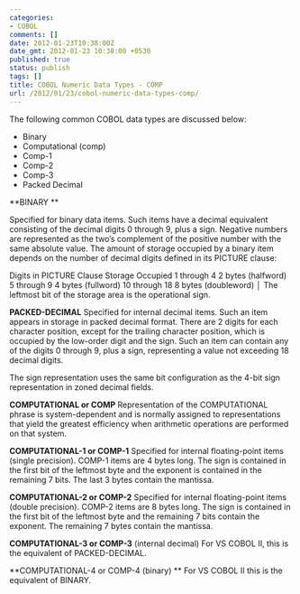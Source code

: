 ```yaml
---
categories:
- COBOL
comments: []
date: 2012-01-23T10:38:00Z
date_gmt: 2012-01-23 10:38:00 +0530
published: true
status: publish
tags: []
title: COBOL Numeric Data Types - COMP
url: /2012/01/23/cobol-numeric-data-types-comp/
---
```


The following common COBOL data types are discussed below:

- Binary
- Computational (comp)
- Comp-1
- Comp-2
- Comp-3
- Packed Decimal

**BINARY **

Specified for binary data items. Such items have a decimal equivalent consisting of the decimal digits 0 through 9, plus a sign. Negative numbers are represented as the two’s complement of the positive number with the same absolute value.  The amount of storage occupied by a binary item depends on the number  of decimal digits defined in its PICTURE clause:

Digits in PICTURE Clause Storage Occupied 
1 through 4 2 bytes (halfword) 
5 through 9 4 bytes (fullword) 
10 through 18 8 bytes (doubleword) │ 
The leftmost bit of the storage area is the operational sign.

**PACKED-DECIMAL** 
Specified for internal decimal items. Such an item appears in storage  in packed decimal format. There are 2 digits for each character  position, except for the trailing character position, which is  occupied by the low-order digit and the sign. Such an item can  contain any of the digits 0 through 9, plus a sign, representing a  value not exceeding 18 decimal digits.

The sign representation uses the same bit configuration as the 4-bit  sign representation in zoned decimal fields.

**COMPUTATIONAL or COMP** 
Representation of the COMPUTATIONAL phrase is system-dependent and is  normally assigned to representations that yield the greatest  efficiency when arithmetic operations are performed on that system.

**COMPUTATIONAL-1 or COMP-1**
Specified for internal floating-point items (single precision).  COMP-1 items are 4 bytes long. The sign is contained in the first bit  of the leftmost byte and the exponent is contained in the remaining 7  bits. The last 3 bytes contain the mantissa.

**COMPUTATIONAL-2 or COMP-2** 
Specified for internal floating-point items (double precision). COMP-2 items are 8 bytes long. The sign is contained in the first bit  of the leftmost byte and the remaining 7 bits contain the exponent.  The remaining 7 bytes contain the mantissa.

**COMPUTATIONAL-3 or COMP-3** (internal decimal) 
For VS COBOL II, this is the equivalent of PACKED-DECIMAL.

**COMPUTATIONAL-4 or COMP-4 (binary) **
For VS COBOL II this is the equivalent of BINARY.
